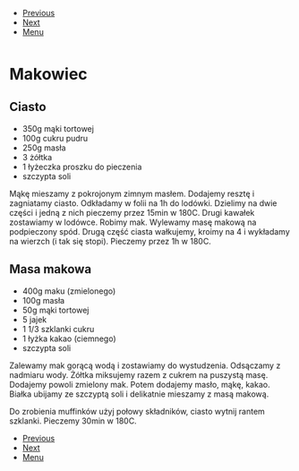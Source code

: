<!-- Navigation Menu Start -->

- [Previous](<MacNCheese.md>)
- [Next](<Marchewkowiec.md>)
- [Menu](<README.md>)

<div style="margin-bottom: 50px"></div>

<!-- /Navigation Menu Start -->


# Makowiec

## Ciasto 

- 350g mąki tortowej 
- 100g cukru pudru 
- 250g masła 
- 3 żółtka 
- 1 łyżeczka proszku do pieczenia 
- szczypta soli 
  
Mąkę mieszamy z pokrojonym zimnym masłem. Dodajemy resztę i zagniatamy ciasto. Odkładamy w folii na 1h do lodówki. Dzielimy na dwie części i jedną z nich pieczemy przez 15min w 180C. Drugi kawałek zostawiamy w lodówce. Robimy mak. Wylewamy masę makową na podpieczony spód. Drugą część ciasta wałkujemy, kroimy na 4 i wykładamy na wierzch (i tak się stopi). Pieczemy przez 1h w 180C. 

## Masa makowa 

- 400g maku (zmielonego) 
- 100g masła 
- 50g mąki tortowej 
- 5 jajek 
- 1 1/3 szklanki cukru 
- 1 łyżka kakao (ciemnego) 
- szczypta soli 
  

Zalewamy mak gorącą wodą i zostawiamy do wystudzenia. Odsączamy z nadmiaru wody. Żółtka miksujemy razem z cukrem na puszystą masę. Dodajemy powoli zmielony mak. Potem dodajemy masło, mąkę, kakao. Białka ubijamy ze szczyptą soli i delikatnie mieszamy z masą makową. 

Do zrobienia muffinków użyj połowy składników, ciasto wytnij rantem szklanki. Pieczemy 30min w 180C.


<!-- Navigation Menu End -->

- [Previous](<MacNCheese.md>)
- [Next](<Marchewkowiec.md>)
- [Menu](<README.md>)

<div style="margin-bottom: 50px"></div>

<!-- /Navigation Menu End -->